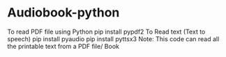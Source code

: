 # Audiobook-python
To read PDF file using Python pip install pypdf2 To Read text (Text to speech) pip install pyaudio pip install pyttsx3 Note:  This code can read all the printable text from a PDF file/ Book
